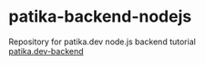 # patika-backend-nodejs
Repository for patika.dev node.js backend tutorial  
[patika.dev-backend](https://www.patika.dev/egitimler/nodejs-ile-backend-patikasi)